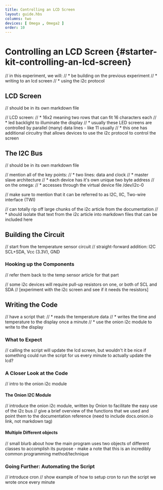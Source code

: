 ```yaml
---
title: Controlling an LCD Screen
layout: guide.hbs
columns: two
devices: [ Omega , Omega2 ]
order: 10
---
```


# Controlling an LCD Screen {#starter-kit-controlling-an-lcd-screen}

// in this experiment, we will:
//  * be building on the previous experiment
//  * writing to an lcd screen
//    * using the i2c protocol


## LCD Screen
// should be in its own markdown file

// LCD screen:
//  * 16x2 meaning two rows that can fit 16 characters each
//  * led backlight to illuminate the display
//  * usually these LED screens are controlled by parallel (many) data lines - like 11 usually
//    * this one has additional circuitry that allows devices to use the i2c protocol to control the screen


## The I2C Bus
// should be in its own markdown file

// mention all of the key points:
//  * two lines: data and clock
//  * master slave architecture
//  * each device has it's own unique two byte address
// on the omega:
//  * accesses through the virtual device file /dev/i2c-0

// make sure to mention that it can be referred to as I2C, IIC, Two-wire interface (TWI)

// can totally rip off large chunks of the i2c article from the documentation
//  * should isolate that text from the i2c article into  markdown files that can be included here


## Building the Circuit

// start from the temperature sensor circuit
// straight-forward addition: I2C SCL+SDA, Vcc (3.3V), GND


### Hooking up the Components

// refer them back to the temp sensor article for that part

// some i2c devices will require pull-up resistors on one, or both of SCL and SDA
// [experiment with the i2c screen and see if it needs the resistors]


## Writing the Code

// have a script that:
//  * reads the temperature data
//  * writes the time and temperature to the display once a minute
//    * use the onion i2c module to write to the display

### What to Expect

// calling the script will update the lcd screen, but wouldn't it be nice if something could run the script for us every minute to actually update the lcd?

### A Closer Look at the Code

// intro to the onion i2c module

#### The Onion I2C Module

// introduce the onion i2c module, written by Onion to facilitate the easy use of the i2c bus
// give a brief overview of the functions that we used and point them to the documentation reference (need to include docs.onion.io link, not markdown tag)

#### Multiple Different objects

// small blurb about how the main program uses two objects of different classes to accomplish its purpose - make a note that this is an incredibly common programming method/technique

### Going Further: Automating the Script

// introduce cron
// show example of how to setup cron to run the script we wrote once every minute
